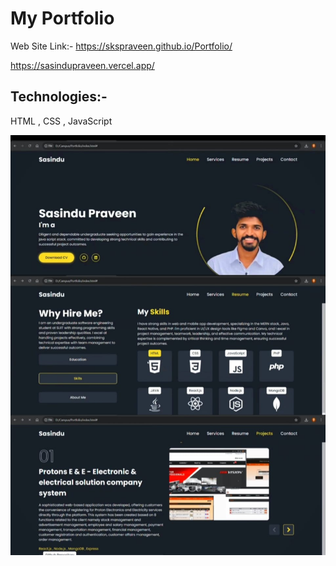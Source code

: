 # My Portfolio

 Web Site Link:-
 https://skspraveen.github.io/Portfolio/

 https://sasindupraveen.vercel.app/

## Technologies:-
HTML , CSS , JavaScript

![Alt Text](https://github.com/SKSpraveen/Portfolio/blob/main/portfolio.jpeg?raw=true)    


